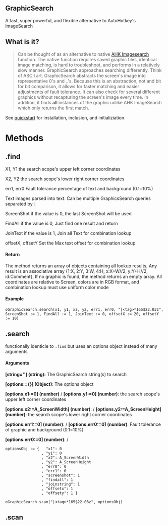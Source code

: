 ## GraphicSearch

A fast, super powerful, and flexible alternative to AutoHotkey's ImageSearch

## What is it?

> Can be thought of as an alternative to native [AHK Imagesearch](https://autohotkey.com/docs/commands/ImageSearch.htm) function. The native function requires saved graphic files, identical image matching, is hard to troubleshoot, and performs in a relatively slow manner. GraphicSearch approaches searching differently. Think of ASCII art. GraphicSearch abstracts the screen's image into representative 0's and _'s. Because this is an abstraction, not and bit for bit comparison, it allows for faster matching and easier adjustments of fault tolerance. It can also check for several different graphics without recapturing the screen's image every time. In addition, it finds **all** instances of the graphic unlike AHK ImageSearch which only returns the first match. 

See [quickstart](/quickstart) for installation, inclusion, and initializiation.


# Methods


## .find

X1, Y1                  the search scope's upper left corner coordinates

X2, Y2                  the search scope's lower right corner coordinates

err1, err0              Fault tolerance percentage of text and background (0.1=10%)

Text                    images parsed into text. Can be multiple GraphicsSearch queries separated by `|`

ScreenShot              if the value is 0, the last ScreenShot will be used

FindAll                 if the value is 0, Just find one result and return

JoinText                if the value is 1, Join all Text for combination lookup

offsetX, offsetY        Set the Max text offset for combination lookup


#### Return

The method returns an array of objects containing all lookup results, Any result is an associative array {1:X, 2:Y, 3:W, 4:H, x:X+W//2, y:Y+H//2, id:Comment}, 
If no graphic is found, the method returns an empty array.
All coordinates are relative to Screen, colors are in RGB format, and combination lookup must use uniform color mode

#### Example

```autohotkey
oGraphicSearch.search(x1, y1, x2, y2, err1, err0, "|<tag>*165$22.03z", ScreenShot := 1, FindAll := 1, JoinText := 0, offsetX := 20, offsetY := 10)
```


## .search

functionally identicle to `.find` but uses an options object instead of many arguments

#### Arguments

**[string=''] (string):** The GraphicSearch string(s) to search

**[options:={}] (Object)**: The options object

**[options.x1:=0] (number)** /
**[options.y1:=0] (number)**: the search scope's upper left corner coordinates

**[options.x2:=A_ScreenWidth] (number)**: /
**[options.y2:=A_ScreenHeight] (number)**: the search scope's lower right corner coordinates

**[options.err1:=0] (number)**: /
**[options.err0:=0] (number)**: Fault tolerance of graphic and background (0.1=10%)

**[options.err0:=0] (number)**: /

```autohotkey
optionsObj := {   "x1": 0
                , "y1": 0
                , "x2": A_ScreenWidth
                , "y2": A_ScreenHeight
                , "err0": 0
                , "err1": 0
                , "screenshot": 1
                , "findall": 1
                , "joinstring": 1
                , "offsetx": 1
                , "offsety": 1 }

oGraphicSearch.scan("|<tag>*165$22.03z", optionsObj)
```

## .scan